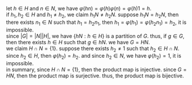 let $h\in H$ and $n\in N$, we have $\varphi(hn)=\varphi(h)\varphi(n)=\varphi(h)1=h$.   
if $h_1,h_2\in H$ and $h_1\not =h_2$, we claim $h_1N\not =h_2N$. suppose $h_1N =h_2N$, then there exists $n_1 \in N$ such that $h_1=h_2n_1$, then $h_1=\varphi(h_1)=\varphi(h_2n_1)=h_2$, it is impossible.  
since $|G|=|N||H|$, we have $\{hN:h\in H\}$ is a partition of $G$. thus, if $g\in G$, then there exists $h \in H$ such that $g\in hN$. we have $G=HN$.  
we claim $H\cap N=\{1\}$. suppose there exists $h_2\not =1$ such that $h_2\in H\cap N$. since $h_2\in H$, then $\varphi(h_2)=h_2$. and since $h_2\in N$, we have $\varphi(h_2)=1$, it is impossible.  
in summary, since $H\cap N=\{1\}$, then the product map is injective. since $G=HN$, then the product map is surjective. thus, the product map is bijective.